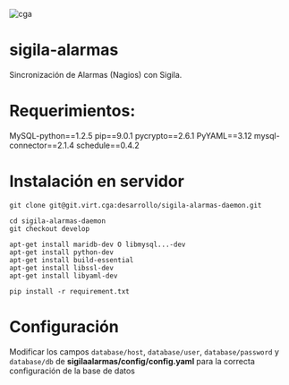 ![cga](http://cga.ced.junta-andalucia.es/portal/wp-content/uploads/2016/06/transparente.png?style=centerme)

# sigila-alarmas
Sincronización de Alarmas (Nagios) con Sigila.

# Requerimientos:

MySQL-python==1.2.5
pip==9.0.1
pycrypto==2.6.1
PyYAML==3.12
mysql-connector==2.1.4
schedule==0.4.2

# Instalación en servidor

```
git clone git@git.virt.cga:desarrollo/sigila-alarmas-daemon.git

cd sigila-alarmas-daemon
git checkout develop

apt-get install maridb-dev O libmysql...-dev
apt-get install python-dev
apt-get install build-essential
apt-get install libssl-dev
apt-get install libyaml-dev

pip install -r requirement.txt
```

# Configuración

Modificar los campos `database/host`, `database/user`, `database/password` y `database/db` de **sigilaalarmas/config/config.yaml** para la correcta configuración de la base de datos

